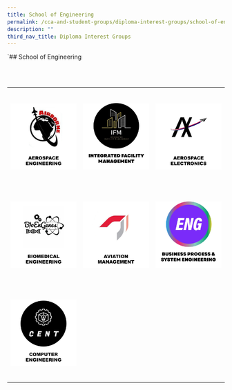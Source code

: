 ```yaml
---
title: School of Engineering
permalink: /cca-and-student-groups/diploma-interest-groups/school-of-engineering/
description: ""
third_nav_title: Diploma Interest Groups
---
```

`## School of Engineering

<div>
&nbsp;&nbsp;&nbsp; 
&nbsp;&nbsp;&nbsp;&nbsp;&nbsp;&nbsp;&nbsp; 
&nbsp;&nbsp;&nbsp;&nbsp;&nbsp;&nbsp;&nbsp;&nbsp;&nbsp;&nbsp;&nbsp; 
&nbsp;&nbsp;&nbsp;&nbsp;&nbsp;&nbsp;&nbsp;&nbsp;&nbsp;&nbsp;&nbsp; 
&nbsp;&nbsp;&nbsp;&nbsp;&nbsp;&nbsp;&nbsp;&nbsp;&nbsp;&nbsp;&nbsp; 
&nbsp;&nbsp;&nbsp;&nbsp;&nbsp;&nbsp; &nbsp;
&nbsp;&nbsp;&nbsp;&nbsp;&nbsp;&nbsp;&nbsp; 
&nbsp; &nbsp;&nbsp;&nbsp;&nbsp;&nbsp;&nbsp;&nbsp;&nbsp;&nbsp;&nbsp;
&nbsp;&nbsp;&nbsp;&nbsp;&nbsp;&nbsp;&nbsp;&nbsp;&nbsp;&nbsp;&nbsp; 
&nbsp;&nbsp;&nbsp;&nbsp;&nbsp;&nbsp;&nbsp;&nbsp;&nbsp;&nbsp; &nbsp;
&nbsp;&nbsp;&nbsp;&nbsp;&nbsp;&nbsp;&nbsp; 
&nbsp;&nbsp;&nbsp;&nbsp;&nbsp;&nbsp;&nbsp; 
&nbsp; &nbsp;&nbsp;&nbsp;&nbsp;&nbsp;&nbsp;&nbsp;&nbsp;&nbsp;&nbsp;
&nbsp;&nbsp;&nbsp;&nbsp;&nbsp;&nbsp;&nbsp;&nbsp;&nbsp;&nbsp;&nbsp; 
&nbsp;&nbsp;&nbsp;&nbsp;&nbsp;&nbsp;&nbsp;&nbsp;&nbsp;&nbsp;&nbsp; 
&nbsp;&nbsp;&nbsp;&nbsp;&nbsp;&nbsp;&nbsp; 
&nbsp;&nbsp;&nbsp; <table><tbody><tr><td style="max-width:33%; vertical-align:bottom; border:none"><br>
&nbsp;&nbsp;&nbsp;&nbsp;&nbsp;&nbsp;&nbsp;&nbsp;&nbsp;&nbsp;&nbsp;&nbsp;&nbsp;&nbsp;&nbsp; <a href="https://www.instagram.com/tp_airborne/" style="text-decoration: none">
&nbsp;&nbsp;&nbsp;&nbsp;&nbsp;&nbsp;&nbsp;&nbsp;&nbsp;&nbsp;&nbsp;&nbsp;&nbsp;&nbsp;&nbsp;&nbsp;&nbsp;&nbsp;&nbsp; <img src="/images/Interest%20Groups/UPDATED%20BUTTONS/aerospaceengineering_button_01_ver060723.jpg" style="display:block;margin-left:auto;margin-right:auto;" alt="Aerospace Engineering (AEG)">
&nbsp;&nbsp;&nbsp;&nbsp;&nbsp;&nbsp;&nbsp;&nbsp;&nbsp;&nbsp;&nbsp;&nbsp;&nbsp;&nbsp;&nbsp;&nbsp;&nbsp;&nbsp;&nbsp; 
&nbsp;&nbsp;&nbsp;&nbsp;&nbsp;&nbsp;&nbsp;&nbsp;&nbsp;&nbsp;&nbsp;&nbsp;&nbsp;&nbsp;&nbsp; </a>
&nbsp;&nbsp;&nbsp;&nbsp;&nbsp;&nbsp;&nbsp;&nbsp;&nbsp;&nbsp;&nbsp; </td><td style="max-width:33%; vertical-align:bottom; border:none"><br>
&nbsp;&nbsp;&nbsp;&nbsp;&nbsp;&nbsp;&nbsp;&nbsp; &nbsp;&nbsp;&nbsp;&nbsp;&nbsp;&nbsp;&nbsp;<a href="https://www.instagram.com/ifmclub/" style="text-decoration: none">
&nbsp;&nbsp;&nbsp;&nbsp;&nbsp;&nbsp;&nbsp;&nbsp;&nbsp;&nbsp;&nbsp;&nbsp;&nbsp;&nbsp;&nbsp;&nbsp;&nbsp;&nbsp;&nbsp; <img src="/images/ENG/IFM_button-01.png" style="display:block;margin-left:auto;margin-right:auto;" alt="Integrated Facility Management (IFM)">
&nbsp;&nbsp;&nbsp;&nbsp;&nbsp;&nbsp;&nbsp;&nbsp;&nbsp;&nbsp;&nbsp;&nbsp;&nbsp;&nbsp;&nbsp;&nbsp;&nbsp;&nbsp;&nbsp; 
&nbsp;&nbsp;&nbsp;&nbsp;&nbsp;&nbsp;&nbsp;&nbsp;&nbsp;&nbsp;&nbsp;&nbsp; &nbsp;&nbsp;&nbsp;</a>
&nbsp;&nbsp;&nbsp;&nbsp;&nbsp;&nbsp;&nbsp;&nbsp;&nbsp;&nbsp;&nbsp; </td><td style="max-width:33%; vertical-align:bottom; border:none"><br>
&nbsp;&nbsp;&nbsp;&nbsp;&nbsp;&nbsp;&nbsp;&nbsp;&nbsp;&nbsp;&nbsp;&nbsp;&nbsp;&nbsp;&nbsp; <a href="https://www.instagram.com/tpavionix/" style="text-decoration: none">
&nbsp;&nbsp;&nbsp;&nbsp;&nbsp;&nbsp;&nbsp;&nbsp;&nbsp;&nbsp;&nbsp;&nbsp;&nbsp;&nbsp;&nbsp;&nbsp;&nbsp;&nbsp;&nbsp; <img src="/images/Interest%20Groups/UPDATED%20BUTTONS/aerospaceelectronics_button_01_ver060723.jpg" style="display:block;margin-left:auto;margin-right:auto;" alt="Aerospace Electronics (AEL)">
&nbsp;&nbsp;&nbsp;&nbsp;&nbsp;&nbsp;&nbsp;&nbsp;&nbsp;&nbsp;&nbsp;&nbsp;&nbsp;&nbsp;&nbsp;&nbsp;&nbsp;&nbsp;&nbsp; 
&nbsp;&nbsp;&nbsp;&nbsp;&nbsp;&nbsp;&nbsp;&nbsp;&nbsp;&nbsp;&nbsp;&nbsp;&nbsp;&nbsp;&nbsp; </a>
&nbsp;&nbsp;&nbsp;&nbsp;&nbsp;&nbsp;&nbsp;&nbsp;&nbsp;&nbsp;&nbsp; </td></tr><tr><td style="max-width:33%; vertical-align:bottom; border:none"><br>
&nbsp;&nbsp;&nbsp;&nbsp;&nbsp;&nbsp;&nbsp;&nbsp;&nbsp;&nbsp;&nbsp;&nbsp;&nbsp;&nbsp;&nbsp; <a href="https://www.instagram.com/tpbme/" style="text-decoration: none">
&nbsp;&nbsp;&nbsp;&nbsp;&nbsp;&nbsp;&nbsp;&nbsp;&nbsp;&nbsp;&nbsp;&nbsp;&nbsp;&nbsp;&nbsp;&nbsp;&nbsp;&nbsp;&nbsp; <img src="/images/Interest%20Groups/UPDATED%20BUTTONS/biomedicalengineering_button_01_ver060723.jpg" style="display:block;margin-left:auto;margin-right:auto;" alt="Biomedical Engineering (BME)">
&nbsp;&nbsp;&nbsp;&nbsp;&nbsp;&nbsp;&nbsp;&nbsp;&nbsp;&nbsp;&nbsp;&nbsp;&nbsp;&nbsp;&nbsp;&nbsp;&nbsp;&nbsp;&nbsp; 
&nbsp;&nbsp;&nbsp;&nbsp;&nbsp;&nbsp;&nbsp;&nbsp;&nbsp;&nbsp;&nbsp;&nbsp;&nbsp;&nbsp;&nbsp; </a>
&nbsp;&nbsp;&nbsp;&nbsp;&nbsp;&nbsp;&nbsp;&nbsp;&nbsp;&nbsp;&nbsp; </td><td style="max-width:33%; vertical-align:bottom; border:none"><br>
&nbsp;&nbsp;&nbsp;&nbsp;&nbsp;&nbsp;&nbsp;&nbsp; &nbsp;&nbsp;&nbsp;&nbsp;&nbsp;&nbsp;&nbsp;<a href="https://www.instagram.com/amsaviators/" style="text-decoration: none">
&nbsp;&nbsp;&nbsp;&nbsp;&nbsp;&nbsp;&nbsp;&nbsp;&nbsp;&nbsp;&nbsp;&nbsp;&nbsp;&nbsp;&nbsp;&nbsp;&nbsp;&nbsp;&nbsp; <img src="/images/Interest%20Groups/UPDATED%20BUTTONS/aviationmanagement_button_01_ver060723.jpg" style="display:block;margin-left:auto;margin-right:auto;" alt="Aviation Management (AMS)">
&nbsp;&nbsp;&nbsp;&nbsp;&nbsp;&nbsp;&nbsp;&nbsp;&nbsp;&nbsp;&nbsp;&nbsp;&nbsp;&nbsp;&nbsp;&nbsp;&nbsp;&nbsp;&nbsp; 
&nbsp;&nbsp;&nbsp;&nbsp;&nbsp;&nbsp;&nbsp;&nbsp;&nbsp;&nbsp;&nbsp;&nbsp; &nbsp;&nbsp;&nbsp;</a>
&nbsp;&nbsp;&nbsp;&nbsp;&nbsp;&nbsp;&nbsp;&nbsp;&nbsp;&nbsp;&nbsp; </td><td style="max-width:33%; vertical-align:bottom; border:none"><br>
&nbsp;&nbsp;&nbsp;&nbsp;&nbsp;&nbsp;&nbsp;&nbsp; &nbsp;&nbsp;&nbsp;&nbsp;&nbsp;&nbsp;&nbsp;<a href="https://www.instagram.com/eng_tpbze/" style="text-decoration: none">
&nbsp;&nbsp;&nbsp;&nbsp;&nbsp;&nbsp;&nbsp;&nbsp;&nbsp;&nbsp;&nbsp;&nbsp;&nbsp;&nbsp;&nbsp;&nbsp;&nbsp;&nbsp;&nbsp; <img src="/images/ENG/BZE_button-01.png" style="display:block;margin-left:auto;margin-right:auto;" alt="BIZEN (BZE)">
&nbsp;&nbsp;&nbsp;&nbsp;&nbsp;&nbsp;&nbsp;&nbsp;&nbsp;&nbsp;&nbsp;&nbsp;&nbsp;&nbsp;&nbsp;&nbsp;&nbsp;&nbsp;&nbsp; 
&nbsp;&nbsp;&nbsp;&nbsp;&nbsp;&nbsp;&nbsp;&nbsp;&nbsp;&nbsp;&nbsp;&nbsp; &nbsp;&nbsp;&nbsp;</a>
&nbsp;&nbsp;&nbsp;&nbsp;&nbsp;&nbsp;&nbsp;&nbsp;&nbsp;&nbsp;&nbsp; </td></tr><tr><td style="max-width:33%; vertical-align:bottom; border:none"><br>
&nbsp;&nbsp;&nbsp;&nbsp;&nbsp;&nbsp;&nbsp;&nbsp;&nbsp;&nbsp;&nbsp;&nbsp;&nbsp;&nbsp;&nbsp; <a href="https://www.instagram.com/tp.cen/" style="text-decoration: none">
&nbsp;&nbsp;&nbsp;&nbsp;&nbsp;&nbsp;&nbsp;&nbsp;&nbsp;&nbsp;&nbsp;&nbsp;&nbsp;&nbsp;&nbsp;&nbsp;&nbsp;&nbsp;&nbsp; 
<img src="/images/Interest%20Groups/UPDATED%20BUTTONS/computerengineering_button_03_ver060723.png" style="display:block;margin-left:auto;margin-right:auto;" alt="COMPUTER ENGINEERING (CEN)">
&nbsp;&nbsp;&nbsp;&nbsp;&nbsp;&nbsp;&nbsp;&nbsp;&nbsp;&nbsp;&nbsp;&nbsp;&nbsp;&nbsp;&nbsp;&nbsp;&nbsp;&nbsp;&nbsp; 
&nbsp;&nbsp;&nbsp;&nbsp;&nbsp;&nbsp;&nbsp;&nbsp;&nbsp;&nbsp;&nbsp;&nbsp;&nbsp;&nbsp;&nbsp; </a>
&nbsp;&nbsp;&nbsp;&nbsp;&nbsp;&nbsp;&nbsp;&nbsp;&nbsp;&nbsp;&nbsp; </td></tr></tbody></table>
</div>